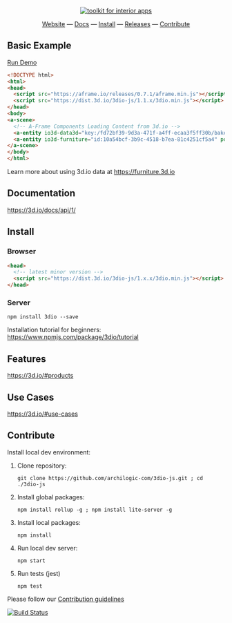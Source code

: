 <p align="center"><a href="https://app.3d.io/oFXeKW" target="_blank"><img alt="toolkit for interior apps" src="img/title-pic3.gif"></a></p>

<div align="center">
  <a href="https://3d.io">Website</a>
  &mdash;
  <a href="https://3d.io/docs/api/1/">Docs</a>
  &mdash;
  <a href="#install">Install</a>
  &mdash;
  <a href="https://dist.3d.io/">Releases</a>
  &mdash;
  <a href="#contribute">Contribute</a>
</div>


## Basic Example

[Run Demo](https://3dio-aframe.glitch.me)
```html
<!DOCTYPE html>
<html>
<head>
  <script src="https://aframe.io/releases/0.7.1/aframe.min.js"></script>
  <script src="https://dist.3d.io/3dio-js/1.1.x/3dio.min.js"></script>
</head>
<body>
<a-scene>
  <!-- A-Frame Components Loading Content from 3d.io -->
  <a-entity io3d-data3d="key:/fd72bf39-9d3a-471f-a4ff-ecaa3f5ff30b/bake/2017-04-15_22-45-14_XsiltX/regular/lighting.gz.data3d.buffer" position="0 -5 -6"></a-entity>
  <a-entity io3d-furniture="id:10a54bcf-3b9c-4518-b7ea-81c4251cf5a4" position="-0.85 -5 -5.4"></a-entity>
</a-scene>
</body>
</html>
```

Learn more about using 3d.io data at https://furniture.3d.io

## Documentation

https://3d.io/docs/api/1/

## Install

### Browser

```html
<head>
  <!-- latest minor version -->
  <script src="https://dist.3d.io/3dio-js/1.x.x/3dio.min.js"></script>
</head>
```

### Server

`npm install 3dio --save`

Installation tutorial for beginners: https://www.npmjs.com/package/3dio/tutorial

## Features

https://3d.io/#products

## Use Cases

https://3d.io/#use-cases

## Contribute

Install local dev environment:

1. Clone repository: 

    `git clone https://github.com/archilogic-com/3dio-js.git ; cd ./3dio-js`
2. Install global packages: 

    `npm install rollup -g ; npm install lite-server -g`
3. Install local packages: 

    `npm install`
4. Run local dev server: 

    `npm start`
5. Run tests (jest)

    `npm test`

Please follow our [Contribution guidelines](.github/CONTRIBUTING.md)

[![Build Status](https://travis-ci.org/archilogic-com/3dio-js.svg?branch=master)](https://travis-ci.org/archilogic-com/3dio-js)
